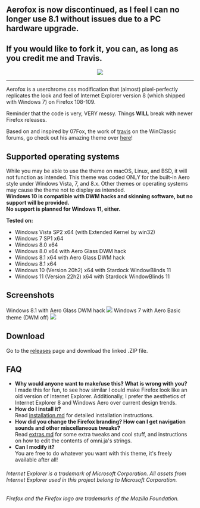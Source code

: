 ## Aerofox is now discontinued, as I feel I can no longer use 8.1 without issues due to a PC hardware upgrade.
## If you would like to fork it, you can, as long as you credit me and Travis.

<p align="center">
  <img src="https://github.com/NWinXP/Aerofox/blob/main/images/aerofox_project_logo-small.png" />
</p>

---
Aerofox is a userchrome.css modification that (almost) pixel-perfectly replicates the look and feel of Internet Explorer version 8 (which shipped with Windows 7) on Firefox 108-109.

Reminder that the code is very, VERY messy. Things **WILL** break with newer Firefox releases.

Based on and inspired by 07Fox, the work of [travis](https://github.com/travy-patty) on the WinClassic forums, go check out his amazing theme over [here](https://winclassic.boards.net/thread/1524/07fox-internet-explorer-mozilla-firefox "here")!

## Supported operating systems
While you may be able to use the theme on macOS, Linux, and BSD, it will not function as intended. This theme was coded ONLY for the built-in Aero style under Windows Vista, 7, and 8.x. Other themes or operating systems may cause the theme not to display as intended.  
**Windows 10 is compatible with DWM hacks and skinning software, but no support will be provided.  
No support is planned for Windows 11, either.**

**Tested on:**  
- Windows Vista SP2 x64 (with Extended Kernel by win32)  
- Windows 7 SP1 x64  
- Windows 8.0 x64  
- Windows 8.0 x64 with Aero Glass DWM hack  
- Windows 8.1 x64 with Aero Glass DWM hack  
- Windows 8.1 x64  
- Windows 10 (Version 20h2) x64 with Stardock WindowBlinds 11
- Windows 11 (Version 22h2) x64 with Stardock WindowBlinds 11

## Screenshots
Windows 8.1 with Aero Glass DWM hack
![](https://github.com/NWinXP/Aerofox/blob/main/images/ScreenshotW8.1.png)
Windows 7 with Aero Basic theme (DWM off)
![](https://user-images.githubusercontent.com/65573067/214447822-999de0a3-98cd-4eef-88d0-5a8edee1fc79.png)



## Download
Go to the [releases](https://github.com/NWinXP/Aerofox/releases "releases") page and download the linked .ZIP file.

## FAQ
- **Why would anyone want to make/use this? What is wrong with you?**  
I made this for fun, to see how similar I could make Firefox look like an old version of Internet Explorer. 
Additionally, I prefer the aesthetics of Internet Explorer 8 and Windows Aero over current design trends.
- **How do I install it?**  
Read [installation.md](https://github.com/NWinXP/Aerofox/blob/main/installation.md "installation.md") for detailed installation instructions.
- **How did you change the Firefox branding? How can I get navigation sounds and other miscellaneous tweaks?**  
Read [extras.md](https://github.com/NWinXP/Aerofox/blob/main/extras.md "extras.md") for some extra tweaks and cool stuff, and instructions on how to edit the contents of omni.ja's strings.  
- **Can I modify it?**  
You are free to do whatever you want with this theme, it's freely available after all!

###### Internet Explorer is a trademark of Microsoft Corporation. All assets from Internet Explorer used in this project belong to Microsoft Corporation.    
###### Firefox and the Firefox logo are trademarks of the Mozilla Foundation.
